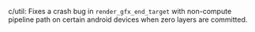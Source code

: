 c/util: Fixes a crash bug in `render_gfx_end_target` with non-compute pipeline path
on certain android devices when zero layers are committed.
